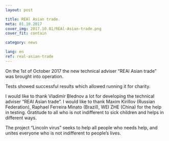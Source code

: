 ```yaml
---
layout: post

title: REAl Asian trade.
meta: 01.10.2017
cover_img: 2017.10.01/REAl-Asian-trade.png
cover_fit: contain

category: news

lang: en
ref: real-asian-trade
---
```


On the 1st of October 2017 the new technical adviser “REAl Asian trade” was brought into operation. 

Tests showed successful results which allowed running it for charity. 

I would like to thank Vladimir Blednov a lot for developing the technical adviser “REAl Asian trade”.
I would like to thank Maxim Kirillov (Russian Federation), Raphael Ferreira Minato (Brazil), WEI ZHE (China) for the help in testing. 
Gratitude to all who is not indifferent to sick children and helps in different ways. 

The project “Lincoln virus” seeks to help all people who needs help, and unites everyone who is not indifferent to people’s lives. 


